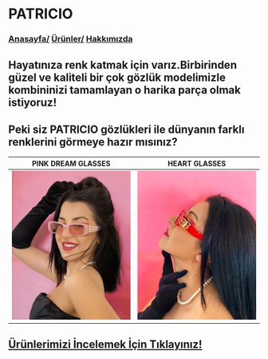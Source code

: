 # PATRICIO
### [Anasayfa/](index.html) [Ürünler/](products.html) [Hakkımızda](about-us.html)
## Hayatınıza renk katmak için varız.Birbirinden güzel ve kaliteli bir çok gözlük modelimizle kombininizi tamamlayan o harika parça olmak istiyoruz!
## Peki siz PATRICIO gözlükleri ile dünyanın farklı renklerini görmeye hazır mısınız?

| PINK DREAM GLASSES | HEART GLASSES |
|------------|---------|
|![pink](pink-pink.jpeg)|![yellow](pink-red.jpeg)|
## [Ürünlerimizi İncelemek İçin Tıklayınız!](products.html)